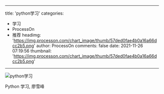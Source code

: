 
---
title: 'python学习'
categories: 
 - 学习
 - ProcessOn
 - 推荐
headimg: 'https://img.processon.com/chart_image/thumb/57ded0fae4b0a16a66dcc2b5.png'
author: ProcessOn
comments: false
date: 2021-11-26 07:19:56
thumbnail: 'https://img.processon.com/chart_image/thumb/57ded0fae4b0a16a66dcc2b5.png'
---

<div>   
<img class="thumb" alt="python学习" src="https://img.processon.com/chart_image/thumb/57ded0fae4b0a16a66dcc2b5.png" referrerpolicy="no-referrer">
<p>Python 学习, 廖雪峰</p>  
</div>
            